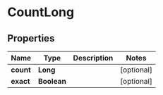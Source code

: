 # CountLong

## Properties
Name | Type | Description | Notes
------------ | ------------- | ------------- | -------------
**count** | **Long** |  |  [optional]
**exact** | **Boolean** |  |  [optional]

